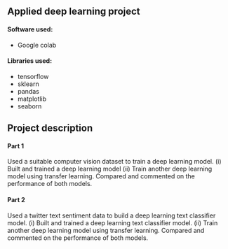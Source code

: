 ## Applied deep learning project

#### Software used:
- Google colab

#### Libraries used:
- tensorflow
- sklearn
- pandas
- matplotlib
- seaborn

## Project description
#### Part 1
Used a suitable computer vision dataset to train a deep learning model. 
(i) Built and trained a deep learning model 
(ii) Train another deep learning model using transfer learning.
Compared and commented on the performance of both models.

#### Part 2
Used a twitter text sentiment data to build a deep learning text classifier model.
(i) Built and trained a deep learning text classifier model.
(ii) Train another deep learning model using transfer learning.
Compared and commented on the performance of both models.

